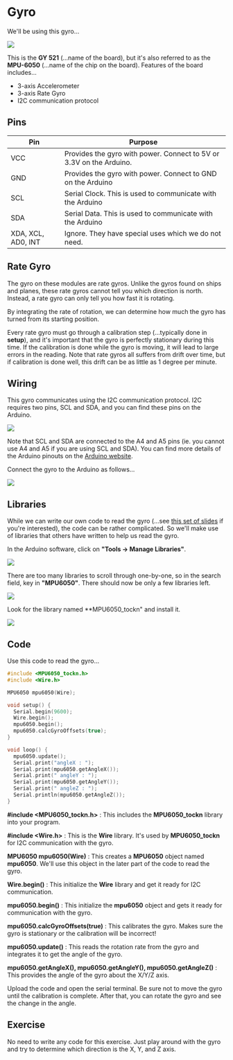 # Gyro

We'll be using this gyro...

![](images/mpu6050.jpg)

This is the **GY 521** (...name of the board), but it's also referred to as the **MPU-6050** (...name of the chip on the board).
Features of the board includes...

* 3-axis Accelerometer
* 3-axis Rate Gyro
* I2C communication protocol

## Pins

| Pin | Purpose |
| --- | --- |
| VCC | Provides the gyro with power. Connect to 5V or 3.3V on the Arduino. |
| GND | Provides the gyro with power. Connect to GND on the Arduino |
| SCL | Serial Clock. This is used to communicate with the Arduino |
| SDA | Serial Data. This is used to communicate with the Arduino |
| XDA, XCL, AD0, INT | Ignore. They have special uses which we do not need. |

## Rate Gyro

The gyro on these modules are rate gyros.
Unlike the gyros found on ships and planes, these rate gyros cannot tell you which direction is north.
Instead, a rate gyro can only tell you how fast it is rotating.

By integrating the rate of rotation, we can determine how much the gyro has turned from its starting position.

Every rate gyro must go through a calibration step (...typically done in **setup**), and it's important that the gyro is perfectly stationary during this time.
If the calibration is done while the gyro is moving, it will lead to large errors in the reading.
Note that rate gyros all suffers from drift over time, but if calibration is done well, this drift can be as little as 1 degree per minute.

## Wiring

This gyro communicates using the I2C communication protocol.
I2C requires two pins, SCL and SDA, and you can find these pins on the Arduino.

![](images/i2cPins.png)

Note that SCL and SDA are connected to the A4 and A5 pins (ie. you cannot use A4 and A5 if you are using SCL and SDA).
You can find more details of the Arduino pinouts on the [Arduino website](https://docs.arduino.cc/hardware/uno-rev3).

Connect the gyro to the Arduino as follows...

![](images/gyroWiring.jpg)

## Libraries

While we can write our own code to read the gyro (...see [this set of slides](https://www.aposteriori.com.sg/wp-content/uploads/2020/11/Arduino-Lesson-5.pdf) if you're interested), the code can be rather complicated.
So we'll make use of libraries that others have written to help us read the gyro.

In the Arduino software, click on **"Tools -> Manage Libraries"**.

![](images/manageLibraries.jpg)

There are too many libraries to scroll through one-by-one, so in the search field, key in **"MPU6050"**.
There should now be only a few libraries left.

![](images/librarySearchMPU6050.jpg)

Look for the library named **MPU6050_tockn" and install it.

![](images/mpu6050_tockn.png)

## Code

Use this code to read the gyro...

```cpp hl_lines="1 2 4 8 9 10 16 18 20"
#include <MPU6050_tockn.h>
#include <Wire.h>

MPU6050 mpu6050(Wire);

void setup() {
  Serial.begin(9600);
  Wire.begin();
  mpu6050.begin();
  mpu6050.calcGyroOffsets(true);
}

void loop() {
  mpu6050.update();
  Serial.print("angleX : ");
  Serial.print(mpu6050.getAngleX());
  Serial.print(" angleY : ");
  Serial.print(mpu6050.getAngleY());
  Serial.print(" angleZ : ");
  Serial.println(mpu6050.getAngleZ());
}
```

**#include <MPU6050_tockn.h>** : This includes the **MPU6050_tockn** library into your program.

**#include <Wire.h>** : This is the **Wire** library. It's used by **MPU6050_tockn** for I2C communication with the gyro.

**MPU6050 mpu6050(Wire)** : This creates a **MPU6050** object named **mpu6050**.
We'll use this object in the later part of the code to read the gyro.

**Wire.begin()** : This initialize the **Wire** library and get it ready for I2C communication.

**mpu6050.begin()** : This initialize the **mpu6050** object and gets it ready for communication with the gyro.

**mpu6050.calcGyroOffsets(true)** : This calibrates the gyro.
Makes sure the gyro is stationary or the calibration will be incorrect!

**mpu6050.update()** : This reads the rotation rate from the gyro and integrates it to get the angle of the gyro.

**mpu6050.getAngleX(), mpu6050.getAngleY(), mpu6050.getAngleZ()** : This provides the angle of the gyro about the X/Y/Z axis.

Upload the code and open the serial terminal. Be sure not to move the gyro until the calibration is complete. After that, you can rotate the gyro and see the change in the angle.

## Exercise

No need to write any code for this exercise. Just play around with the gyro and try to determine which direction is the X, Y, and Z axis.